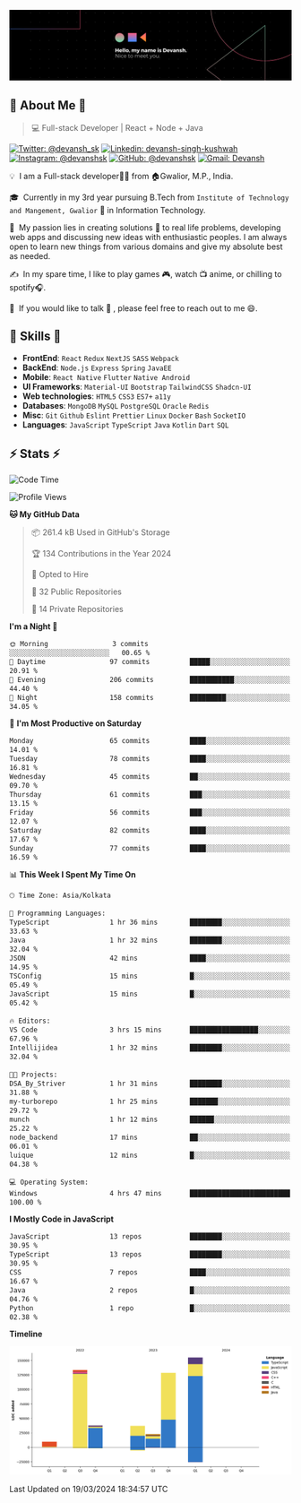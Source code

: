 ![Banner](./Devansh%20Singh%20Banner.png)

## 👋 About Me 👋

> 💻 Full-stack Developer | React + Node + Java

[![Twitter: @devansh_sk](https://img.shields.io/twitter/follow/devansh_sk?style=social)](https://twitter.com/devansh_sk)
[![Linkedin: devansh-singh-kushwah](https://img.shields.io/badge/-Devansh%20Singh%20Kushwah-blue?style=flat-square&logo=Linkedin&logoColor=white&link=https://www.linkedin.com/in/devanshsk/)](https://www.linkedin.com/in/devanshsk/)
[![Instagram: @devanshsk](https://img.shields.io/badge/-devanshsk-E4405F?style=flat-square&logo=instagram&logoColor=white)](https://instagram.com/devanshsk)
[![GitHub: @devanshsk](https://img.shields.io/github/followers/devanshsk?label=follow&style=social)](https://github.com/devanshsk)
[![Gmail: Devansh](https://img.shields.io/badge/Gmail-D14836?style=flat-square&logo=gmail&logoColor=white)](mailto:work.devanshsk@gmail.com)

💡 &nbsp;I am a Full-stack developer🧑‍💻 from 🏠Gwalior, M.P., India.

🎓 &nbsp;Currently in my 3rd year pursuing B.Tech from `Institute of Technology and Mangement, Gwalior` 🏫 in Information Technology.

🌱 &nbsp;My passion lies in creating solutions 🚩 to real life problems, developing web apps and discussing new ideas with enthusiastic peoples.
I am always open to learn new things from various domains and give my absolute best as needed.

✍️ &nbsp;In my spare time, I like to play games 🎮, watch 📺 anime, or chilling to spotify🎧.

💬 &nbsp;If you would like to talk 👋 , please feel free to reach out to me 😄.

##  🎉 Skills  🎉
- **FrontEnd**: `React` `Redux` `NextJS` `SASS` `Webpack`
- **BackEnd**: `Node.js` `Express` `Spring` `JavaEE`
- **Mobile**: `React Native` `Flutter` `Native Android`
- **UI Frameworks**: `Material-UI` `Bootstrap` `TailwindCSS` `Shadcn-UI`
- **Web technologies**: `HTML5` `CSS3` `ES7+` `a11y`
- **Databases**: `MongoDB` `MySQL` `PostgreSQL` `Oracle` `Redis`
- **Misc**: `Git` `Github` `Eslint` `Prettier` `Linux` `Docker` `Bash` `SocketIO`
- **Languages**: `JavaScript` `TypeScript` `Java` `Kotlin` `Dart` `SQL`

## ⚡ Stats ⚡
<!--START_SECTION:waka-->
![Code Time](http://img.shields.io/badge/Code%20Time-119%20hrs%2054%20mins-blue)

![Profile Views](http://img.shields.io/badge/Profile%20Views-11-blue)

**🐱 My GitHub Data** 

> 📦 261.4 kB Used in GitHub's Storage 
 > 
> 🏆 134 Contributions in the Year 2024
 > 
> 💼 Opted to Hire
 > 
> 📜 32 Public Repositories 
 > 
> 🔑 14 Private Repositories 
 > 
**I'm a Night 🦉** 

```text
🌞 Morning                3 commits           ░░░░░░░░░░░░░░░░░░░░░░░░░   00.65 % 
🌆 Daytime                97 commits          █████░░░░░░░░░░░░░░░░░░░░   20.91 % 
🌃 Evening                206 commits         ███████████░░░░░░░░░░░░░░   44.40 % 
🌙 Night                  158 commits         █████████░░░░░░░░░░░░░░░░   34.05 % 
```
📅 **I'm Most Productive on Saturday** 

```text
Monday                   65 commits          ████░░░░░░░░░░░░░░░░░░░░░   14.01 % 
Tuesday                  78 commits          ████░░░░░░░░░░░░░░░░░░░░░   16.81 % 
Wednesday                45 commits          ██░░░░░░░░░░░░░░░░░░░░░░░   09.70 % 
Thursday                 61 commits          ███░░░░░░░░░░░░░░░░░░░░░░   13.15 % 
Friday                   56 commits          ███░░░░░░░░░░░░░░░░░░░░░░   12.07 % 
Saturday                 82 commits          ████░░░░░░░░░░░░░░░░░░░░░   17.67 % 
Sunday                   77 commits          ████░░░░░░░░░░░░░░░░░░░░░   16.59 % 
```


📊 **This Week I Spent My Time On** 

```text
🕑︎ Time Zone: Asia/Kolkata

💬 Programming Languages: 
TypeScript               1 hr 36 mins        ████████░░░░░░░░░░░░░░░░░   33.63 % 
Java                     1 hr 32 mins        ████████░░░░░░░░░░░░░░░░░   32.04 % 
JSON                     42 mins             ████░░░░░░░░░░░░░░░░░░░░░   14.95 % 
TSConfig                 15 mins             █░░░░░░░░░░░░░░░░░░░░░░░░   05.49 % 
JavaScript               15 mins             █░░░░░░░░░░░░░░░░░░░░░░░░   05.42 % 

🔥 Editors: 
VS Code                  3 hrs 15 mins       █████████████████░░░░░░░░   67.96 % 
Intellijidea             1 hr 32 mins        ████████░░░░░░░░░░░░░░░░░   32.04 % 

🐱‍💻 Projects: 
DSA_By_Striver           1 hr 31 mins        ████████░░░░░░░░░░░░░░░░░   31.88 % 
my-turborepo             1 hr 25 mins        ███████░░░░░░░░░░░░░░░░░░   29.72 % 
munch                    1 hr 12 mins        ██████░░░░░░░░░░░░░░░░░░░   25.22 % 
node_backend             17 mins             ██░░░░░░░░░░░░░░░░░░░░░░░   06.01 % 
luique                   12 mins             █░░░░░░░░░░░░░░░░░░░░░░░░   04.38 % 

💻 Operating System: 
Windows                  4 hrs 47 mins       █████████████████████████   100.00 % 
```

**I Mostly Code in JavaScript** 

```text
JavaScript               13 repos            ████████░░░░░░░░░░░░░░░░░   30.95 % 
TypeScript               13 repos            ████████░░░░░░░░░░░░░░░░░   30.95 % 
CSS                      7 repos             ████░░░░░░░░░░░░░░░░░░░░░   16.67 % 
Java                     2 repos             █░░░░░░░░░░░░░░░░░░░░░░░░   04.76 % 
Python                   1 repo              █░░░░░░░░░░░░░░░░░░░░░░░░   02.38 % 
```



**Timeline**

![Lines of Code chart](https://raw.githubusercontent.com/DevanshSK/DevanshSK/main/assets/bar_graph.png)


 Last Updated on 19/03/2024 18:34:57 UTC
<!--END_SECTION:waka-->
